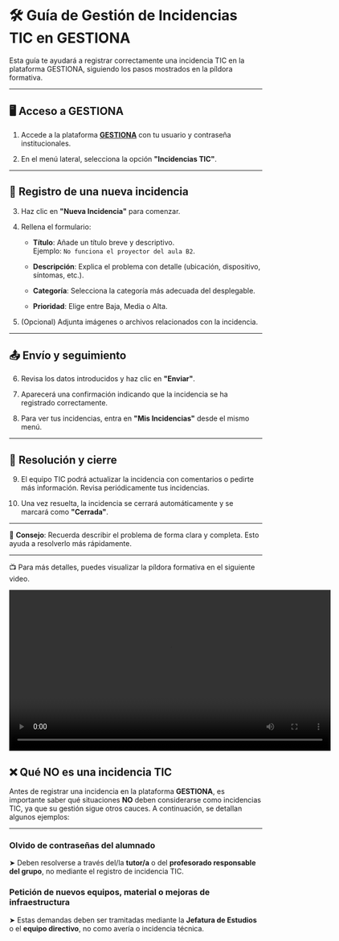 # 🛠️ Guía de Gestión de Incidencias TIC en GESTIONA

Esta guía te ayudará a registrar correctamente una incidencia TIC en la plataforma GESTIONA, siguiendo los pasos mostrados en la píldora formativa.

---

## 🖥️ Acceso a GESTIONA

1. Accede a la plataforma [**GESTIONA**](https://gestiona.gonzalonazareno.org/) con tu usuario y contraseña institucionales.

2. En el menú lateral, selecciona la opción **"Incidencias TIC"**.

---

## 📝 Registro de una nueva incidencia

3. Haz clic en **"Nueva Incidencia"** para comenzar.

4. Rellena el formulario:

   - **Título**: Añade un título breve y descriptivo.  
     Ejemplo: `No funciona el proyector del aula B2`.

   - **Descripción**: Explica el problema con detalle (ubicación, dispositivo, síntomas, etc.).

   - **Categoría**: Selecciona la categoría más adecuada del desplegable.

   - **Prioridad**: Elige entre Baja, Media o Alta.

5. (Opcional) Adjunta imágenes o archivos relacionados con la incidencia.

---

## 📤 Envío y seguimiento

6. Revisa los datos introducidos y haz clic en **"Enviar"**.

7. Aparecerá una confirmación indicando que la incidencia se ha registrado correctamente.

8. Para ver tus incidencias, entra en **"Mis Incidencias"** desde el mismo menú.

---

## 🔄 Resolución y cierre

9. El equipo TIC podrá actualizar la incidencia con comentarios o pedirte más información. Revisa periódicamente tus incidencias.

10. Una vez resuelta, la incidencia se cerrará automáticamente y se marcará como **"Cerrada"**.


---

📌 **Consejo**: Recuerda describir el problema de forma clara y completa. Esto ayuda a resolverlo más rápidamente.

---

📺 Para más detalles, puedes visualizar la píldora formativa en el siguiente video.

<video width="640" controls>
  <source src="/img/Pildora_3_Gestiona_Incidencias.mp4" type="video/mp4">
  Tu navegador no soporta la reproducción de video.
</video>


## ❌ Qué NO es una incidencia TIC

Antes de registrar una incidencia en la plataforma **GESTIONA**, es importante saber qué situaciones **NO** deben considerarse como incidencias TIC, ya que su gestión sigue otros cauces. A continuación, se detallan algunos ejemplos:

---

### Olvido de contraseñas del alumnado  
➤ Deben resolverse a través del/la **tutor/a** o del **profesorado responsable del grupo**, no mediante el registro de incidencia TIC.

### Petición de nuevos equipos, material o mejoras de infraestructura  
➤ Estas demandas deben ser tramitadas mediante la **Jefatura de Estudios** o el **equipo directivo**, no como avería o incidencia técnica.



